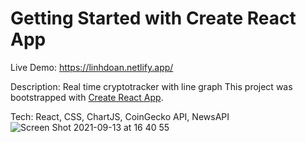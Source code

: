 # Getting Started with Create React App
Live Demo: https://linhdoan.netlify.app/


Description: Real time cryptotracker with line graph
This project was bootstrapped with [Create React App](https://github.com/facebook/create-react-app).


Tech: React, CSS, ChartJS, CoinGecko API, NewsAPI
![Screen Shot 2021-09-13 at 16 40 55](https://user-images.githubusercontent.com/78831085/133153706-86e2eed2-ee3e-43a8-9015-3d2dcc6d81a4.png)

